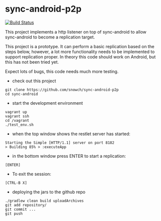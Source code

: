 # sync-android-p2p

[![Build Status](https://travis-ci.org/snowch/sync-android-p2p.png?branch=master)](https://travis-ci.org/snowch/sync-android-p2p)

This project implements a http listener on top of sync-android to allow sync-android to become a replication target.

This project is a prototype.  It can perform a basic replication based on the steps below, however, a lot more functionality needs to be implemented to support replication proper.  In theory this code should work on Android, but this has not been tried yet.

Expect lots of bugs, this code needs much more testing.

- check out this project
```
git clone https://github.com/snowch/sync-android-p2p
cd sync-android
```

- start the development environment

```
vagrant up
vagrant ssh
cd /vagrant
./test_env.sh
```

- when the top window shows the restlet server has started:

```
Starting the Simple [HTTP/1.1] server on port 8182
> Building 85% > :executeApp
```

- in the bottom window press ENTER to start a replication:

```
[ENTER]
```

- To exit the session: 

```
[CTRL-B X]
```

- deploying the jars to the github repo

```
./gradlew clean build uploadArchives
git add repository/
git commit ...
git push 
```
